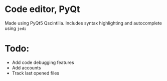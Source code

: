 # Code editor, PyQt

Made using PyQt5 Qscintilla. Includes syntax highlighting and autocomplete using ```jedi```

# Todo:

- Add code debugging features
- Add accounts
- Track last opened files

#

